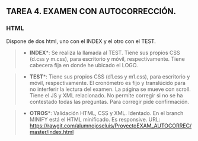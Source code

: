 ## TAREA 4. EXAMEN CON AUTOCORRECCIÓN.

### HTML
Dispone de dos html, uno con el INDEX y el otro con el TEST.
>* **INDEX***:
Se realiza  la llamada al TEST.
Tiene sus propios CSS (d.css y m.css), para escritorio y móvil, respectivamente.
Tiene cabecera fija en donde he ubicado el LOGO.

>* **TEST***:
Tiene sus propios CSS (d1.css y m1.css), para escritorio y móvil, respectivamente.
El cronómetro es fijo y translúcido para no interferir la lectura del examen.
La página se mueve con scroll.
Tiene el JS y XML relacionado.
No permite corregir si no se ha contestado todas las preguntas.
Para corregir pide confirmación.

>* **OTROS***:
Validación HTML, CSS y XML.
Identado.
En el branch MINIFY está el HTML minificado.
Es responsive.
URL: https://rawgit.com/alumnojoseluis/ProyectoEXAM_AUTOCORREC/master/index.html
